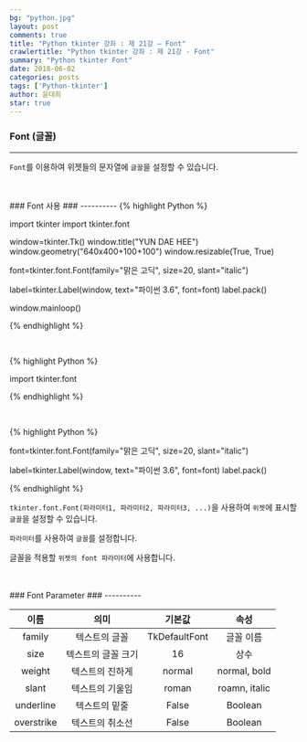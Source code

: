 ```yaml
---
bg: "python.jpg"
layout: post
comments: true
title: "Python tkinter 강좌 : 제 21강 – Font"
crawlertitle: "Python tkinter 강좌 : 제 21강 - Font"
summary: "Python tkinter Font"
date: 2018-06-02
categories: posts
tags: ['Python-tkinter']
author: 윤대희
star: true
---
```


### Font (글꼴) ###
----------

`Font`를 이용하여 위젯들의 문자열에 `글꼴`을 설정할 수 있습니다.

<br>
<br>
### Font 사용 ###
----------
{% highlight Python %}

import tkinter
import tkinter.font

window=tkinter.Tk()
window.title("YUN DAE HEE")
window.geometry("640x400+100+100")
window.resizable(True, True)

font=tkinter.font.Font(family="맑은 고딕", size=20, slant="italic")

label=tkinter.Label(window, text="파이썬 3.6", font=font)
label.pack()

window.mainloop()

{% endhighlight %}

<br>

{% highlight Python %}

import tkinter.font

{% endhighlight %}

<br>

{% highlight Python %}

font=tkinter.font.Font(family="맑은 고딕", size=20, slant="italic")

label=tkinter.Label(window, text="파이썬 3.6", font=font)
label.pack()

{% endhighlight %}


`tkinter.font.Font(파라미터1, 파라미터2, 파라미터3, ...)`을 사용하여 `위젯`에 표시할 `글꼴`을 설정할 수 있습니다.

`파라미터`를 사용하여 `글꼴`를 설정합니다.

글꼴을 적용할 `위젯의 font 파라미터`에 사용합니다.

<br>
<br>
### Font Parameter ###
----------

|      이름      |               의미               |      기본값      |                    속성                    |
|:--------------:|:--------------------------------:|:----------------:|:------------------------------------------:|
| family | 텍스트의 글꼴 | TkDefaultFont | 글꼴 이름 |
| size | 텍스트의 글꼴 크기 | 16 | 상수 |
| weight | 텍스트의 진하게 | normal | normal, bold |
| slant | 텍스트의 기울임 | roman | roamn, italic |
| underline | 텍스트의 밑줄 | False | Boolean |
| overstrike | 텍스트의 취소선 | False | Boolean |
